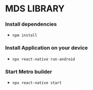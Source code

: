 # MDS LIBRARY

### Install dependencies
* ``` npm install ```
### Install Application on your device
* ``` npx react-native run-android ```
### Start Metro builder
* ``` npx react-native start ``` 